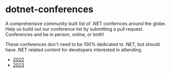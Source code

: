 # dotnet-conferences
A comprehensive community built list of .NET confernces around the globe. Help us build out our conference list by submitting a pull request. Conferences and be in person, online, or both!

These conferences don't need to be 100% dedicated to .NET, but should have .NET related content for developers interested in attending.

* [2022](2022/README.md)
* [2023](2023/README.md)
